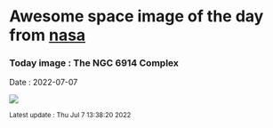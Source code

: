
# Awesome space image of the day from [nasa](https://api.nasa.gov/)

### Today image : The NGC 6914 Complex

Date : 2022-07-07


![](https://apod.nasa.gov/apod/image/2207/NGC_6914_1024.jpg)

<small>Latest update : Thu Jul  7 13:38:20 2022</small>


